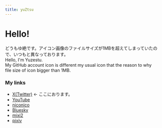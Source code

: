 ```yaml
---
title: yuZtsu
---
```


# Hello!
どうもゆ絶です。アイコン画像のファイルサイズが1MBを超えてしまっていたので、いつもと異なっております。\
Hello, I'm Yuzestu.\
My GitHub account icon is different my usual icon that the reason to why file size of icon bigger than 1MB.
### My links
  - [X(Twitter)](https://twitter.com/Yuzetsu_) <- ここにおります。
  - [YouTube](https://youtube.com/@user-yuztsu)
  - [niconico](https://www.nicovideo.jp/user/118313486)
  - [Bluesky](https://bsky.app/profile/yuzetsu.bsky.social)
  - [mixi2](https://mixi.social/@Yuzetsu)
  - [pixiv](https://www.pixiv.net/users/76551943)
